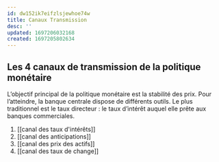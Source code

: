 ```yaml
---
id: dw152ik7eifzlsjewhoe74w
title: Canaux Transmission
desc: ''
updated: 1697206032168
created: 1697205802634
---
```


## Les 4 canaux de transmission de la politique monétaire
L’objectif principal de la politique monétaire est la stabilité des prix. Pour l’atteindre, la banque centrale dispose de différents outils. Le plus traditionnel est le taux directeur : le taux d’intérêt auquel elle prête aux banques commerciales.

1. [[canal des taux d'intérêts]]
2. [[canal des anticipations]]
3. [[canal des prix des actifs]]
4. [[canal des taux de change]]